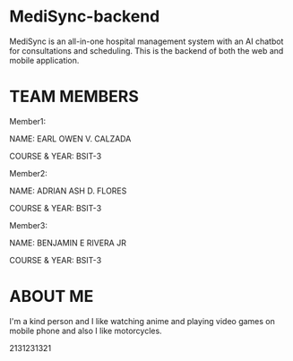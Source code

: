 # MediSync-backend
MediSync is an all-in-one hospital management system with an AI chatbot for consultations and scheduling. This is the backend of both the web and mobile application.

# TEAM MEMBERS

Member1:

NAME: EARL OWEN V. CALZADA

COURSE & YEAR: BSIT-3

Member2: 

NAME: ADRIAN ASH D. FLORES

COURSE & YEAR: BSIT-3

Member3:

NAME: BENJAMIN E RIVERA JR

COURSE & YEAR: BSIT-3

# ABOUT ME

I'm a kind person and I like watching anime and playing video games on mobile phone and also I like motorcycles.


2131231321
